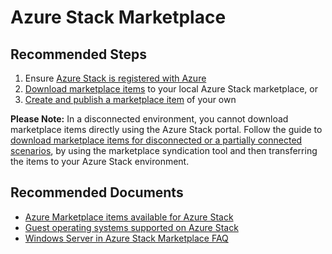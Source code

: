 <properties
    pageTitle="Azure Stack marketplace items"
    description="Syndicating or creating marketplace gallery items"
    service="microsoft.azurestack"
    resource="azurestack"
    authors="alexsmithMSFT"
    authorAlias="alexsmit"
    displayOrder=""
    selfHelpType="generic"
    supportTopicIds="32629170,32629225,32629186,32629203,32629214,32629265"
    resourceTags=""
    productPesIds="16226"
    cloudEnvironments="public"
/>

# Azure Stack Marketplace

## **Recommended Steps**

1. Ensure [Azure Stack is registered with Azure](https://docs.microsoft.com/azure/azure-stack/azure-stack-registration)
2. [Download marketplace items](https://docs.microsoft.com/azure/azure-stack/azure-stack-download-azure-marketplace-item) to your local Azure Stack marketplace, or
3. [Create and publish a marketplace item](https://docs.microsoft.com/azure/azure-stack/azure-stack-create-and-publish-marketplace-item) of your own

**Please Note:** In a disconnected environment, you cannot download marketplace items directly using the Azure Stack portal. Follow the guide to [download marketplace items for disconnected or a partially connected scenarios](https://docs.microsoft.com/azure/azure-stack/azure-stack-download-azure-marketplace-item#disconnected-or-a-partially-connected-scenario), by using the marketplace syndication tool and then transferring the items to your Azure Stack environment.

## **Recommended Documents**

* [Azure Marketplace items available for Azure Stack](https://docs.microsoft.com/azure/azure-stack/azure-stack-marketplace-azure-items)<br>
* [Guest operating systems supported on Azure Stack](https://docs.microsoft.com/azure/azure-stack/azure-stack-supported-os)<br>
* [Windows Server in Azure Stack Marketplace FAQ](https://docs.microsoft.com/azure/azure-stack/azure-stack-windows-server-faq)<br>
